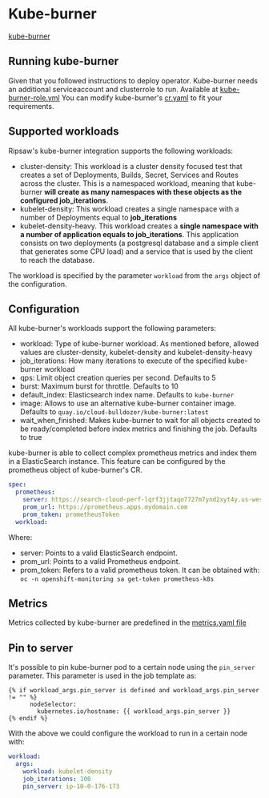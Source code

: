 # Kube-burner

[kube-burner](https://github.com/cloud-bulldozer/kube-burner)

## Running kube-burner

Given that you followed instructions to deploy operator. Kube-burner needs an additional serviceaccount and clusterrole to run. Available at [kube-burner-role.yml](../resources/kube-burner-role.yml)
You can modify kube-burner's [cr.yaml](../resources/crds/ripsaw_v1alpha1_kube-burner_cr.yaml) to fit your requirements.

## Supported workloads

Ripsaw's kube-burner integration supports the following workloads:

- cluster-density: This workload is a cluster density focused test that creates a set of Deployments, Builds, Secret, Services and Routes across the cluster. This is a namespaced workload, meaning that kube-burner **will create as many namespaces with these objects as the configured job_iterations**.
- kubelet-density: This workload creates a single namespace with a number of Deployments equal to **job_iterations**
- kubelet-density-heavy. This workload creates a **single namespace with a number of application equals to job_iterations**. This application consists on two deployments (a postgresql database and a simple client that generates some CPU load) and a service that is used by the client to reach the database.

The workload is specified by the parameter `workload` from the `args` object of the configuration.

## Configuration

All kube-burner's workloads support the following parameters:

- workload: Type of kube-burner workload. As mentioned before, allowed values are cluster-density, kubelet-density and kubelet-density-heavy
- job_iterations: How many iterations to execute of the specified kube-burner workload
- qps: Limit object creation queries per second. Defaults to 5
- burst: Maximum burst for throttle. Defaults to 10
- default_index: Elasticsearch index name. Defaults to `kube-burner`
- image: Allows to use an alternative kube-burner container image. Defaults to `quay.io/cloud-bulldozer/kube-burner:latest`
- wait_when_finished: Makes kube-burner to wait for all objects created to be ready/completed before index metrics and finishing the job. Defaults to true

kube-burner is able to collect complex prometheus metrics and index them in a ElasticSearch instance. This feature can be configured by the prometheus object of kube-burner's CR.

```yaml
spec:
  prometheus:
    server: https://search-cloud-perf-lqrf3jjtaqo7727m7ynd2xyt4y.us-west-2.es.amazonaws.com:443
    prom_url: https://prometheus.apps.mydomain.com
    prom_token: prometheusToken
  workload:
```

Where:
- server: Points to a valid ElasticSearch endpoint.
- prom_url: Points to a valid Prometheus endpoint.
- prom_token: Refers to a valid prometheus token. It can be obtained with: `oc -n openshift-monitoring sa get-token prometheus-k8s`


## Metrics

Metrics collected by kube-burner are predefined in the [metrics.yaml file](../roles/kube-burner/files/metrics.yaml)

## Pin to server

It's possible to pin kube-burner pod to a certain node using the `pin_server` parameter. This parameter is used in the job template as:

```jinja
{% if workload_args.pin_server is defined and workload_args.pin_server != "" %}
      nodeSelector:
        kubernetes.io/hostname: {{ workload_args.pin_server }}
{% endif %}
```

With the above we could configure the workload to run in a certain node with:
```yaml
workload:
  args:
    workload: kubelet-density
    job_iterations: 100
    pin_server: ip-10-0-176-173
```

